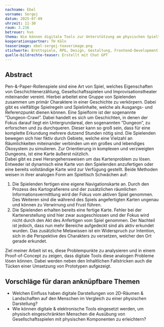 ```yaml
---
nachname: Ebel
vorname: Sergej
datum: 2025-07-09
uhrzeit: 11-30
raum: 3.216 
betreuer: hvn
thema: Wie können digitale Tools zur Unterstützung am physischen Spieltisch genutzt werden, um die Handhabung von Dungeon-Crawl-Karten in Pen-&-Paper-Rollenspielen zu verbessern?
kooperationspartner: TH Köln
teaserimage: ebel-sergej-teaserimage.png
stichworte: Brettspiele, RPG, Design, Gestaltung, Frontend-Development, Backend-Development, Dungeon-Crawl, Karten, Tools
quelle-bildrechte-teaser: Erstellt mit Chat GPT
---
```

## Abstract
Pen-&-Paper-Rollenspiele sind eine Art von Spiel, welches Eigenschaften von Geschichtenerzählung, Gesellschaftsspielen und Improvisationstheater miteinander vereint. Hierbei arbeitet eine Gruppe von Spielenden zusammen um primär Charaktere in einer Geschichte zu verkörpern. Dabei gibt es vielfältige Spielregeln und Spielinhalte, welche als Ausgangs- und Referenzpunkt dienen können. Eine Spielform ist der sogenannte ”Dungeon-Crawl”. Dabei handelt es sich um Geschichten, in denen der Fokus darauf liegt ein Untergrundareal, den sogenannten ”Dungeon”, zu erforschen und zu durchqueren. Dieser kann so groß sein, dass für eine komplette Erkundung mehrere dutzend Stunden nötig sind. Die Spielenden bewegen sich hier fiktiv durch Gebiete, welche eine Vielzahl an Räumlichkeiten miteinander verbinden um ein großes und lebendiges Ökosystem zu simulieren. Zur Orientierung in komplexen und verzweigten Dungeons, ist eine Karte äußerst nützlich.  
Dabei gibt es zwei Herangehensweisen um das Kartenproblem zu lösen. Entweder ist dynamisch eine Karte von den Spielenden anzufertigen oder eine bereits vollständige Karte wird zur Verfügung gestellt. Beide Methoden weisen in ihrer analogen Form am Spieltisch Schwächen auf:
1. Die Spielenden fertigen eine eigene Navigationskarte an.
Durch den Prozess des Kartografierens und der zusätzlichen räumlichen Informationsvermittlung wird der Fokus vom aktiven Spiel genommen. Des Weiteren sind
die während des Spiels angefertigten Karten ungenau und können zu Verwirrung und Frust führen.
2. Die Spielenden erhalten bereits eine fertige Karte.
Fehler bei der Kartenerstellung sind hier zwar ausgeschlossen und der Fokus wird nicht durch den Akt des Anfertigen vom Spiel genommen. Der Nachteil ist jedoch, dass nun mehr Bereiche aufgedeckt sind als aktiv erkundet wurden. Das zusätzliche Metawissen ist ein Widerspruch zur Intention, sich in die Perspektive des Charakters zu versetzen, welcher den Ort gerade erkundet.

Ziel meiner Arbeit ist es, diese Problempunkte zu analysieren und in einem Proof-of-Concept zu zeigen, dass digitale Tools diese analogen Probleme lösen können.
Dabei werden neben den Inhaltlichen Fallstricken auch die Tücken einer Umsetzung von Prototypen aufgezeigt.

## Vorschläge für daran anknüpfbare Themen
* Welchen Einfluss haben digitale Darstellungen von 2D-Räumen & Landschaften auf den Menschen im Vergleich zu einer physischen Darstellung?
* Wie können digitale & elektronische Tools eingesetzt werden, um physisch eingeschränkten Menschen die Ausübung von Gesellschaftsspielen mit physischen Komponenten zu erleichtern?
